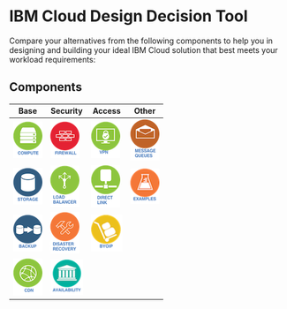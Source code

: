 # IBM Cloud Design Decision Tool

Compare your alternatives from the following components to help you in designing and building your ideal IBM Cloud solution that best meets your workload requirements:

## Components

| Base | Security | Access | Other |
| --- | -- | -- | -- |
| [![Compute](/images/compute_icon.png)](compute.md)  | [![Firewall](/images/firewall_icon.png)](firewall.md) | [![VPN](/images/vpn_icon.png)](vpn.md) | [![Message Queues](/images/message_queues_icon.png)](message_queues.md) |
| [![Storage](/images/storage_icon.png)](storage.md) | [![Load Balancer](/images/load_balancer_icon.png)](load_balancer.md) | [![Direct Link](/images/direct_link_icon.png)](direct_link.md) | [![Examples](/images/examples_icon.png)](examples.md) |
| [![Backup](/images/backup_icon.png)](backup.md) | [![Disaster Recovery](/images/disaster_recovery_icon.png)](disaster_recovery.md) | [![BYOIP](/images/byoip_icon.png)](byoip.md) | |
| [![CDN](/images/cdn_icon.png)](cdn.md) | [![Availability](/images/availability_icon.png)](availability.md) | | |
